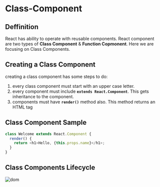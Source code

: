 # Class-Component

## Deffinition
React has ability to operate with reusable components. React component are two types of **Class Component** & **Function Copmonent**. Here we are focusing on Class Components.

## Creating a Class Component
creating a class component has some steps to do:
1. every class component must start with an upper case letter.
2. every component must include **`extends React.Component`**. This gets inheritance to the component.
3. components must have **`render()`** method also. This method returns an HTML tag

## Class Component Sample

```js
class Welcome extends React.Component {
  render() {
    return <h1>Hello, {this.props.name}</h1>;
  }
}
```
## Class Components Lifecycle
![dom](https://user-images.githubusercontent.com/48600357/110586113-e4410800-8186-11eb-9a2e-9544ced53a0e.png)

